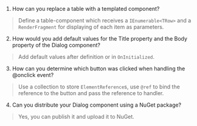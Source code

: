 1. How can you replace a table with a templated component?
> Define a table-component which receives a `IEnumerable<TRow>` and a `RenderFragment` for displaying of each item as parameters.

2. How would you add default values for the Title property and the Body property of the Dialog component?
> Add default values after definition or in `OnInitialized`.

3. How can you determine which button was clicked when handling the @onclick event?
> Use a collection to store `ElementReference`s, use `@ref` to bind the reference to the button and pass the reference to handler.

4. Can you distribute your Dialog component using a NuGet package?
> Yes, you can publish it and upload it to NuGet.
